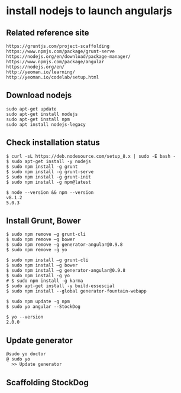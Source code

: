 # install nodejs to launch angularjs
## Related reference site
```
https://gruntjs.com/project-scaffolding
https://www.npmjs.com/package/grunt-serve
https://nodejs.org/en/download/package-manager/
https://www.npmjs.com/package/angular
https://nodejs.org/en/
http://yeoman.io/learning/
http://yeoman.io/codelab/setup.html
```
## Download nodejs
```
sudo apt-get update
sudo apt-get install nodejs
sudo apt-get install npm
sudo apt install nodejs-legacy

```
## Check installation status
```
$ curl -sL https://deb.nodesource.com/setup_8.x | sudo -E bash -
$ sudo apt-get install -y nodejs
$ sudo npm install -g grunt
$ sudo npm install -g grunt-serve
$ sudo npm install -g grunt-init
$ sudo npm install -g npm@latest

$ node --version && npm --version
v8.1.2
5.0.3
```
## Install Grunt, Bower
```
$ sudo npm remove –g grunt-cli
$ sudo npm remove –g bower
$ sudo npm remove –g generator-angular@0.9.8
$ sudo npm remove -g yo

$ sudo npm install –g grunt-cli
$ sudo npm install –g bower
$ sudo npm install –g generator-angular@0.9.8
$ sudo npm install -g yo
# $ sudo npm install -g karma
$ sudo apt-get install -y build-essescial
$ sudo npm install --global generator-fountain-webapp

$ sudo npm update -g npm
$ sudo yo angular --StockDog

$ yo --version
2.0.0

```
## Update generator
```
@sudo yo doctor
@ sudo yo 
  >> Update generator
```
## Scaffolding StockDog
```

```
